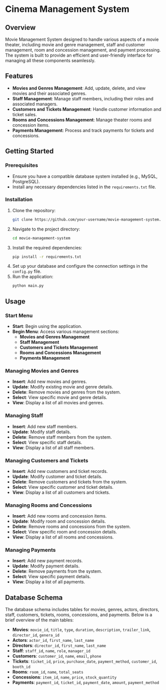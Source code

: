 # Cinema Management System

## Overview

Movie Management System designed to handle various aspects of a movie theater, including movie and genre management, staff and customer management, room and concession management, and payment processing. The system is built to provide an efficient and user-friendly interface for managing all these components seamlessly.

## Features

- **Movies and Genres Management**: Add, update, delete, and view movies and their associated genres.
- **Staff Management**: Manage staff members, including their roles and associated managers.
- **Customers and Tickets Management**: Handle customer information and ticket sales.
- **Rooms and Concessions Management**: Manage theater rooms and concession items.
- **Payments Management**: Process and track payments for tickets and concessions.

## Getting Started

### Prerequisites

- Ensure you have a compatible database system installed (e.g., MySQL, PostgreSQL).
- Install any necessary dependencies listed in the `requirements.txt` file.

### Installation

1. Clone the repository:
   ```bash
   git clone https://github.com/your-username/movie-management-system.git
   ```
2. Navigate to the project directory:
   ```bash
   cd movie-management-system
   ```
3. Install the required dependencies:
   ```bash
   pip install -r requirements.txt
   ```
4. Set up your database and configure the connection settings in the `config.py` file.
5. Run the application:
   ```bash
   python main.py
   ```

## Usage

### Start Menu

- **Start**: Begin using the application.
- **Begin Menu**: Access various management sections:
  - **Movies and Genres Management**
  - **Staff Management**
  - **Customers and Tickets Management**
  - **Rooms and Concessions Management**
  - **Payments Management**

### Managing Movies and Genres

- **Insert**: Add new movies and genres.
- **Update**: Modify existing movie and genre details.
- **Delete**: Remove movies and genres from the system.
- **Select**: View specific movie and genre details.
- **View**: Display a list of all movies and genres.

### Managing Staff

- **Insert**: Add new staff members.
- **Update**: Modify staff details.
- **Delete**: Remove staff members from the system.
- **Select**: View specific staff details.
- **View**: Display a list of all staff members.

### Managing Customers and Tickets

- **Insert**: Add new customers and ticket records.
- **Update**: Modify customer and ticket details.
- **Delete**: Remove customers and tickets from the system.
- **Select**: View specific customer and ticket details.
- **View**: Display a list of all customers and tickets.

### Managing Rooms and Concessions

- **Insert**: Add new rooms and concession items.
- **Update**: Modify room and concession details.
- **Delete**: Remove rooms and concessions from the system.
- **Select**: View specific room and concession details.
- **View**: Display a list of all rooms and concessions.

### Managing Payments

- **Insert**: Add new payment records.
- **Update**: Modify payment details.
- **Delete**: Remove payments from the system.
- **Select**: View specific payment details.
- **View**: Display a list of all payments.

## Database Schema

The database schema includes tables for movies, genres, actors, directors, staff, customers, tickets, rooms, concessions, and payments. Below is a brief overview of the main tables:

- **Movies**: `movie_id`, `title`, `type`, `duration`, `description`, `trailer_link`, `director_id`, `genera_id`
- **Actors**: `actor_id`, `first_name`, `last_name`
- **Directors**: `director_id`, `first_name`, `last_name`
- **Staff**: `staff_id`, `name`, `role`, `manager_id`
- **Customers**: `customer_id`, `name`, `email`, `phone`
- **Tickets**: `ticket_id`, `price`, `purchase_date`, `payment_method`, `customer_id`, `booth_id`
- **Rooms**: `room_id`, `name`, `total_seats`
- **Concessions**: `item_id`, `name`, `price`, `stock_quantity`
- **Payments**: `payment_id`, `ticket_id`, `payment_date`, `amount`, `payment_method`

